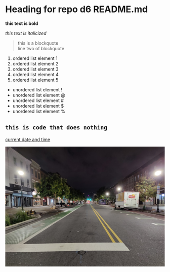 # Heading for repo d6 README.md
**this text is bold**

*this text is italicized*
> this is a blockquote\
> line two of blockquote
1. ordered list element 1
2. ordered list element 2
3. ordered list element 3
4. ordered list element 4
5. ordered list element 5
- unordered list element !
- unordered list element @
- unordered list element #
- unordered list element $
- unordered list element %

`this is code that does nothing`
---
[current date and time](https://time.gov/)

![Washington Street Early in the Morning](washington.jpg)
